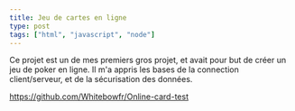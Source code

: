 ```yaml
---
title: Jeu de cartes en ligne
type: post
tags: ["html", "javascript", "node"]
---
```


Ce projet est un de mes premiers gros projet, et avait pour but de créer un jeu de poker en ligne. Il m'a appris les bases de la connection client/serveur, et de la sécurisation des données.

https://github.com/Whitebowfr/Online-card-test